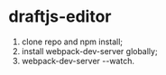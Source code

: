 # draftjs-editor

1. clone repo and npm install; 
2. install webpack-dev-server globally;
3. webpack-dev-server --watch.
